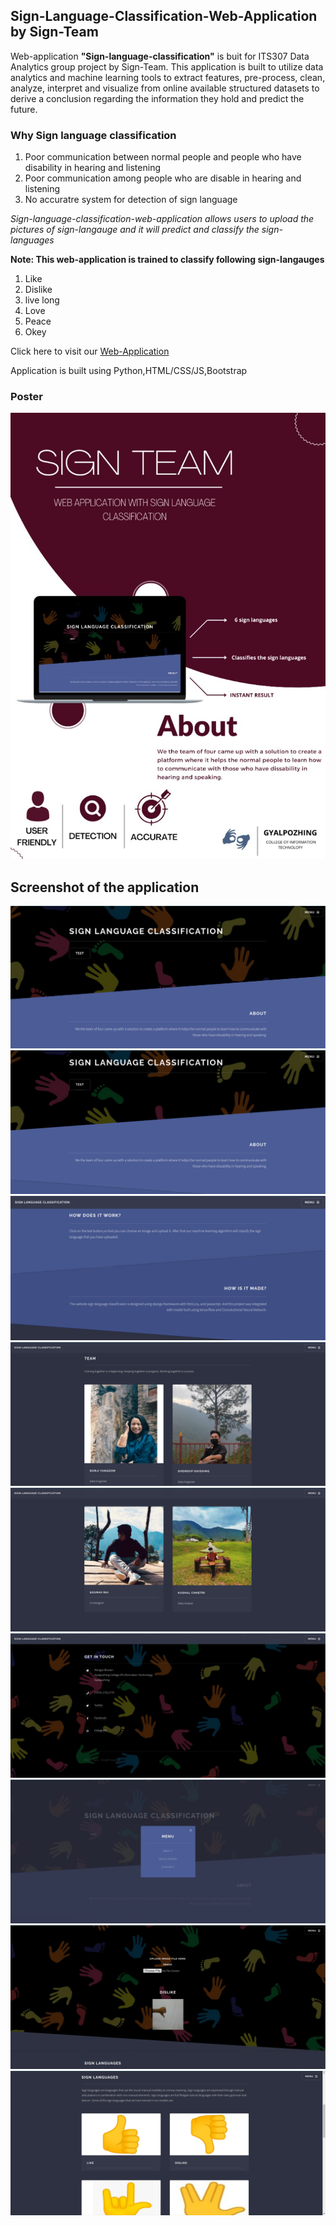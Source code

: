 ## Sign-Language-Classification-Web-Application by Sign-Team

Web-application  **"Sign-language-classification"** is buit for ITS307 Data Analytics group project by Sign-Team. This application is built to utilize data analytics and machine learning tools to extract features, pre-process, clean, analyze, interpret and visualize from online available structured datasets to derive a conclusion regarding the information they hold and predict the future. 
     
### Why Sign language classification 

1. Poor communication between normal people and people who have disability in hearing and listening
2. Poor communication among people who are disable in hearing and listening
3. No accuratre system for detection of sign language

*Sign-language-classification-web-application allows users to upload the pictures of sign-langauge and it will predict and classify the sign-languages*

**Note: This web-application is trained to classify following sign-langauges**
1. Like 
2. Dislike 
3. live long 
4. Love
5. Peace 
6. Okey

Click here to visit our [Web-Application](https://sign-language-classification.herokuapp.com)

Application is built using Python,HTML/CSS/JS,Bootstrap

### Poster
<img src='https://github.com/Team-RainDate/Sign-Language-Classification/blob/main/Poster/poster.jpeg'>


## Screenshot of the application
<img src='https://github.com/Team-RainDate/Sign-Language-Classification/blob/main/Screenshot%20of%20Web-Application/Screenshot%20from%202022-06-11%2000-47-47.png'>

<img src='https://github.com/Team-RainDate/Sign-Language-Classification/blob/main/Screenshot%20of%20Web-Application/Screenshot%20from%202022-06-11%2000-50-36.png'>

<img src='https://github.com/Team-RainDate/Sign-Language-Classification/blob/main/Screenshot%20of%20Web-Application/Screenshot%20from%202022-06-11%2000-50-55.png'>


<img src='https://github.com/Team-RainDate/Sign-Language-Classification/blob/main/Screenshot%20of%20Web-Application/Screenshot%20from%202022-06-11%2000-51-37.png'>

<img src='https://github.com/Team-RainDate/Sign-Language-Classification/blob/main/Screenshot%20of%20Web-Application/Screenshot%20from%202022-06-11%2000-51-48.png'>

<img src='https://github.com/Team-RainDate/Sign-Language-Classification/blob/main/Screenshot%20of%20Web-Application/Screenshot%20from%202022-06-11%2000-51-57.png'>

<img src='https://github.com/Team-RainDate/Sign-Language-Classification/blob/main/Screenshot%20of%20Web-Application/Screenshot%20from%202022-06-11%2000-52-07.png'>

<img src='https://github.com/Team-RainDate/Sign-Language-Classification/blob/main/Screenshot%20of%20Web-Application/Screenshot%20from%202022-06-11%2001-20-08.png'>

<img src='https://github.com/Team-RainDate/Sign-Language-Classification/blob/main/Screenshot%20of%20Web-Application/Screenshot%20from%202022-06-11%2001-20-53.png'>
